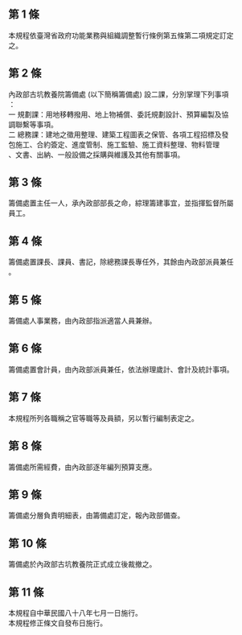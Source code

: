 第 1 條
-------
本規程依臺灣省政府功能業務與組織調整暫行條例第五條第二項規定訂定  
之。

第 2 條
-------
內政部古坑教養院籌備處 (以下簡稱籌備處) 設二課，分別掌理下列事項  
：  
一  規劃課：用地移轉撥用、地上物補償、委託規劃設計、預算編製及協  
    調聯繫等事項。  
二  總務課：建地之徵用整理、建築工程圖表之保管、各項工程招標及發  
    包施工、合約簽定、進度管制、施工監驗、施工資料整理、物料管理  
    、文書、出納、一般設備之採購與維護及其他有關事項。

第 3 條
-------
籌備處置主任一人，承內政部部長之命，綜理籌建事宜，並指揮監督所屬  
員工。

第 4 條
-------
籌備處置課長、課員、書記，除總務課長專任外，其餘由內政部派員兼任  
。

第 5 條
-------
籌備處人事業務，由內政部指派適當人員兼辦。

第 6 條
-------
籌備處置會計員，由內政部派員兼任，依法辦理歲計、會計及統計事項。

第 7 條
-------
本規程所列各職稱之官等職等及員額，另以暫行編制表定之。

第 8 條
-------
籌備處所需經費，由內政部逐年編列預算支應。

第 9 條
-------
籌備處分層負責明細表，由籌備處訂定，報內政部備查。

第 10 條
--------
籌備處於內政部古坑教養院正式成立後裁撤之。

第 11 條
--------
本規程自中華民國八十八年七月一日施行。  
本規程修正條文自發布日施行。

